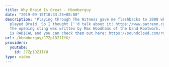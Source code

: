 ```yaml
---
title: Why Braid Is Great - Hbomberguy
date: "2019-09-15T10:33:25+08:00"
description: 'Playing through The Witness gave me flashbacks to 2008 when I first
  played Braid. So I thought I''d talk about it! https://www.patreon.com/hbomb https://twitter.com/hbomberguy
  The opening sting was written by Max Woodhams of the band Rootwork. Their stuff
  is RADICAL and you can check them out here: https://soundcloud.com/rootwork-uk'
url: /hbomberguy/J7Zp1DZJIYU/
providers:
  youtube:
    id: J7Zp1DZJIYU
type: video
---
```

